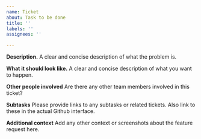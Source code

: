 ```yaml
---
name: Ticket
about: Task to be done
title: ''
labels: ''
assignees: ''

---
```


**Description.**
A clear and concise description of what the problem is.

**What it should look like.**
A clear and concise description of what you want to happen.

**Other people involved**
Are there any other team members involved in this ticket?

**Subtasks**
Please provide links to any subtasks or related tickets. Also link to these in the actual Github interface.

**Additional context**
Add any other context or screenshots about the feature request here.
